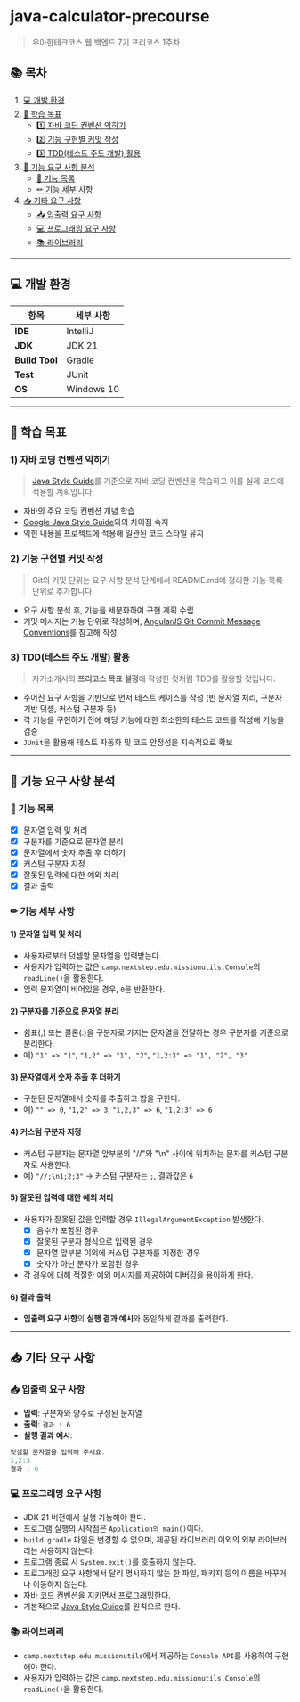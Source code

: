 # java-calculator-precourse

> 우아한테크코스 웹 백엔드 7기 프리코스 1주차

## 📚 목차
1. [💻 개발 환경](#-개발-환경)
2. [🎯 학습 목표](#-학습-목표)
   - [1️⃣ 자바 코딩 컨벤션 익히기](#1-자바-코딩-컨벤션-익히기)
   - [2️⃣ 기능 구현별 커밋 작성](#2-기능-구현별-커밋-작성)
   - [3️⃣ TDD(테스트 주도 개발) 활용](#3-tdd테스트-주도-개발-활용)
3. [📝 기능 요구 사항 분석](#-기능-요구-사항-분석)
   - [📄 기능 목록](#-기능-목록)
   - [✏ 기능 세부 사항](#-기능-세부-사항)
4. [📥 기타 요구 사항](#-기타-요구-사항)
   - [📥 입출력 요구 사항](#-입출력-요구-사항)
   - [💻 프로그래밍 요구 사항](#-프로그래밍-요구-사항)
   - [📚 라이브러리](#-라이브러리)

---

## 💻 개발 환경

| 항목             | 세부 사항              |
|------------------|------------------------|
| **IDE**          | IntelliJ               |
| **JDK**          | JDK 21                 |
| **Build Tool**   | Gradle                 |
| **Test**         | JUnit                  |
| **OS**           | Windows 10             | 

---

## 🎯 학습 목표

### 1) 자바 코딩 컨벤션 익히기
> [Java Style Guide](https://github.com/woowacourse/woowacourse-docs/tree/main/styleguide/java)를 기준으로 자바 코딩 컨벤션을 학습하고 이를 실제 코드에 적용할 계획입니다.

- 자바의 주요 코딩 컨벤션 개념 학습
- [Google Java Style Guide](https://github.com/JunHoPark93/google-java-styleguide)와의 차이점 숙지
- 익힌 내용을 프로젝트에 적용해 일관된 코드 스타일 유지

### 2) 기능 구현별 커밋 작성
> Git의 커밋 단위는 요구 사항 분석 단계에서 README.md에 정리한 기능 목록 단위로 추가합니다.

- 요구 사항 분석 후, 기능을 세분화하여 구현 계획 수립
- 커밋 메시지는 기능 단위로 작성하며, [AngularJS Git Commit Message Conventions](https://gist.github.com/stephenparish/9941e89d80e2bc58a153)를 참고해 작성

### 3) TDD(테스트 주도 개발) 활용
> 자기소개서의 **프리코스 목표 설정**에 작성한 것처럼 TDD를 활용할 것입니다.
- 주어진 요구 사항을 기반으로 먼저 테스트 케이스를 작성 (빈 문자열 처리, 구분자 기반 덧셈, 커스텀 구분자 등)
- 각 기능을 구현하기 전에 해당 기능에 대한 최소한의 테스트 코드를 작성해 기능을 검증
- `JUnit`을 활용해 테스트 자동화 및 코드 안정성을 지속적으로 확보

----

## 📝 기능 요구 사항 분석

### 📄 기능 목록
- [x] 문자열 입력 및 처리
- [x] 구분자를 기준으로 문자열 분리
- [x] 문자열에서 숫자 추출 후 더하기
- [x] 커스텀 구분자 지정
- [x] 잘못된 입력에 대한 예외 처리
- [x] 결과 출력

### ✏ 기능 세부 사항

#### 1) 문자열 입력 및 처리
- 사용자로부터 덧셈할 문자열을 입력받는다.
- 사용자가 입력하는 값은 `camp.nextstep.edu.missionutils.Console`의 `readLine()`을 활용한다.
- 입력 문자열이 비어있을 경우, `0`을 반환한다.

#### 2) 구분자를 기준으로 문자열 분리
- 쉼표(,) 또는 콜론(:)을 구분자로 가지는 문자열을 전달하는 경우 구분자를 기준으로 분리한다.
- 예) `"1" => "1"`, `"1,2" => "1", "2"`, `"1,2:3" => "1", "2", "3"`

#### 3) 문자열에서 숫자 추출 후 더하기
- 구분된 문자열에서 숫자를 추출하고 합을 구한다.
- 예) `"" => 0`, `"1,2" => 3`, `"1,2,3" => 6`, `"1,2:3" => 6`

#### 4) 커스텀 구분자 지정
- 커스텀 구분자는 문자열 앞부분의 "//"와 "\n" 사이에 위치하는 문자를 커스텀 구분자로 사용한다.
- 예) `"//;\n1;2;3"` -> 커스텀 구분자는 `;`, 결과값은 `6`

#### 5) 잘못된 입력에 대한 예외 처리
- 사용자가 잘못된 값을 입력할 경우 `IllegalArgumentException` 발생한다.
  - [x] 음수가 포함된 경우
  - [x] 잘못된 구분자 형식으로 입력된 경우
  - [x] 문자열 앞부분 이외에 커스텀 구분자를 지정한 경우
  - [x] 숫자가 아닌 문자가 포함된 경우
- 각 경우에 대해 적절한 예외 메시지를 제공하여 디버깅을 용이하게 한다.

#### 6) 결과 출력
- **입출력 요구 사항**의 **실행 결과 예시**와 동일하게 결과를 출력한다.

----

## 📥 기타 요구 사항

### 📥 입출력 요구 사항
- **입력**: 구분자와 양수로 구성된 문자열
- **출력**: `결과 : 6`
- **실행 결과 예시**:
```java
덧셈할 문자열을 입력해 주세요.
1,2:3
결과 : 6
```

### 💻 프로그래밍 요구 사항
- JDK 21 버전에서 실행 가능해야 한다.
- 프로그램 실행의 시작점은 `Application의 main()`이다.
- `build.gradle` 파일은 변경할 수 없으며, 제공된 라이브러리 이외의 외부 라이브러리는 사용하지 않는다.
- 프로그램 종료 시 `System.exit()`를 호출하지 않는다.
- 프로그래밍 요구 사항에서 달리 명시하지 않는 한 파일, 패키지 등의 이름을 바꾸거나 이동하지 않는다.
- 자바 코드 컨벤션을 지키면서 프로그래밍한다.
- 기본적으로 [Java Style Guide](https://github.com/woowacourse/woowacourse-docs/tree/main/styleguide/java)를 원칙으로 한다.

### 📚 라이브러리
- `camp.nextstep.edu.missionutils`에서 제공하는 `Console API`를 사용하여 구현해야 한다.
- 사용자가 입력하는 값은 `camp.nextstep.edu.missionutils.Console`의 `readLine()`을 활용한다.
